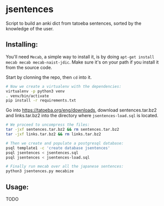 # jsentences
Script to build an anki dict from tatoeba sentences, sorted by the knowledge of the user.

## Installing:

You'll need `Mecab`, a simple way to install it, is by doing `apt-get install mecab mecab mecab-naist-jdic`.  Make sure it's on your path if you install it from the source code.

Start by clonning the repo, then `cd` into it.

```bash
# Now we create a virtualenv with the dependencies:
virtualenv -p python3 venv
. venv/bin/activate
pip install -r requirements.txt
```

Go into https://tatoeba.org/eng/downloads, download sentences.tar.bz2 and links.tar.bz2 into the directory where `jsentences-load.sql` is located.

```bash
# We proceed to uncompress the files:
tar -jxf sentences.tar.bz2 && rm sentences.tar.bz2
tar -jxf links.tar.bz2 && rm links.tar.bz2

# Then we create and populate a postgresql database:
psql template1 -c 'create database jsentences'
psql jsentences < jsentences.sql
psql jsentences < jsentences-load.sql

# Finally run mecab over all the japanese sentences:
python3 jsentences.py mecabize
```

## Usage:

TODO
